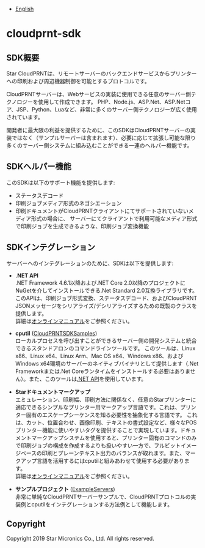 
- [English](../README.md)

# cloudprnt-sdk

## SDK概要

Star CloudPRNTは、リモートサーバーのバックエンドサービスからプリンターへの印刷および周辺機器制御を可能とするプロトコルです。

CloudPRNTサーバーは、Webサービスの実装に使用できる任意のサーバー側テクノロジーを使用して作成できます。
PHP、Node.js、ASP.Net、ASP.Netコア、JSP、Python、Luaなど、非常に多くのサーバー側テクノロジーが広く使用されています。

開発者に最大限の利益を提供するために、このSDKはCloudPRNTサーバーの実装ではなく（サンプルサーバーは含まれます）、必要に応じて拡張し可能な限り多くのサーバー側システムに組み込むことができる一連のヘルパー機能です。

## SDKヘルパー機能

このSDKは以下のサポート機能を提供します:

- ステータスデコード
- 印刷ジョブメディア形式のネゴシエーション
- 印刷ドキュメントがCloudPRNTクライアントにてサポートされていないメディア形式の場合に、
サーバーにてクライアントで利用可能なメディア形式で印刷ジョブを生成できるような、印刷ジョブ変換機能

## SDKインテグレーション

サーバーへのインテグレーションのために、SDKは以下を提供します:

<a id=".Net-API"></a>

- **.NET API** <br>
.NET Framework 4.6.1以降および.NET Core 2.0以降のプロジェクトにNuGetを介してインストールできる.Net Standard 2.0互換ライブラリです。このAPIは、印刷ジョブ形式変換、ステータスデコード、およびCloudPRNT JSONメッセージをシリアライズ/デシリアライズするための既製のクラスを提供します。<br>
詳細は[オンラインマニュアル](https://star-m.jp/products/s_print/sdk/StarCloudPRNT/manual/ja/api-guide.html)をご参照ください。

- **cputil** ([CloudPRNTSDKSamples](../CloudPRNTSDKSamples)) <br>
ローカルプロセスを呼び出すことができるサーバー側の開発システムと統合できるスタンドアロンのコマンドラインツールです。 このツールは、Linux x86、Linux x64、Linux Arm、Mac OS x64、Windows x86、およびWindows x64環境のサーバーのネイティブバイナリとして提供します（.Net Frameworkまたは.Net Coreランタイムをインストールする必要はありません）。また、このツールは[.NET API](#.Net-API)を使用しています。

- **Starドキュメントマークアップ** <br>
エミュレーション、印刷幅、印刷方法に関係なく、任意のStarプリンターに適応できるシンプルなプリンター用マークアップ言語です。これは、プリンター固有のエスケープシーケンスを知る必要性を抽象化する言語です。 これは、カット、位置合わせ、画像印刷、テキストの書式設定など、様々なPOSプリンター機能に使いやすいタグを提供することで実現しています。ドキュメントマークアップシステムを使用すると、プリンター固有のコマンドのみで印刷ジョブの構成を作成するよりも扱いやすい一方で、フルビットイメージベースの印刷とプレーンテキスト出力のバランスが取れます。また、マークアップ言語を活用するにはcputilと組みあわせて使用​​する必要があります。<br>
詳細は[オンラインマニュアル](https://star-m.jp/products/s_print/sdk/StarDocumentMarkup/manual/ja/index.html)をご参照ください。

- **サンプルプロジェクト** ([ExampleServers](../ExampleServers)) <br>
非常に単純なCloudPRNTサーバーサンプルで、CloudPRNTプロトコルの実装例とcputilをインテグレーションする方法例として機能します。


## Copyright

Copyright 2019 Star Micronics Co., Ltd. All rights reserved.
